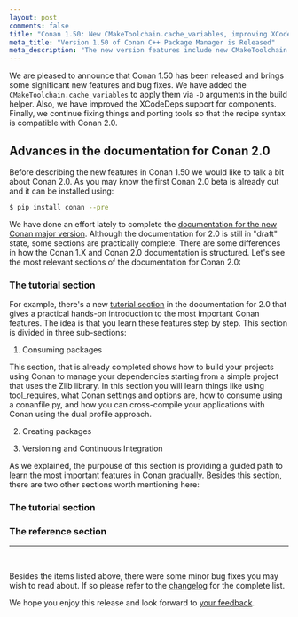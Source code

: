 ```yaml
---
layout: post
comments: false
title: "Conan 1.50: New CMakeToolchain.cache_variables, improving XCodeDeps support for components, fixes in CMake, MSBuild, XCode, many backports, minor changes, new tools, towards providing a 2.0 compatible recipe syntax."
meta_title: "Version 1.50 of Conan C++ Package Manager is Released" 
meta_description: "The new version features include new CMakeToolchain.cache_variables, improving XCodeDeps support for components, several fixes and much more"
---
```


<script type="application/ld+json">
{ "@context": "https://schema.org", 
 "@type": "TechArticle",
 "headline": "Version 1.50 of Conan C++ Package Manager is Released",
 "alternativeHeadline": "Learn all about the new 1.50 Conan C/C++ package manager version",
 "image": "https://docs.conan.io/en/latest/_images/frogarian.png",
 "author": "Conan Team", 
 "genre": "C/C++", 
 "keywords": "c c++ package manager conan release", 
 "publisher": {
    "@type": "Organization",
    "name": "Conan.io",
    "logo": {
      "@type": "ImageObject",
      "url": "https://media.jfrog.com/wp-content/uploads/2017/07/20134853/conan-logo-text.svg"
    }
},
 "datePublished": "2022-06-16",
 "description": "New CMakeToolchain.cache_variables, improving XCodeDeps support for components, fixes in CMake, MSBuild, XCode, many backports, minor changes, new tools, towards providing a 2.0 compatible recipe syntax.",
 }
</script>

We are pleased to announce that Conan 1.50 has been released and brings some significant
new features and bug fixes. We have added the ``CMakeToolchain.cache_variables`` to
apply them via ``-D`` arguments in the build helper. Also, we have improved the XCodeDeps
support for components. Finally, we continue fixing things and porting tools so that the
recipe syntax is compatible with Conan 2.0.


## Advances in the documentation for Conan 2.0

Before describing the new features in Conan 1.50 we would like to talk a bit about Conan
2.0. As you may know the first Conan 2.0 beta is already out and it can be installed using:

```bash
$ pip install conan --pre
```

We have done an effort lately to complete the [documentation for the new Conan major
version](https://docs.conan.io/en/2.0/). Although the documentation for 2.0 is still in
"draft" state, some sections are practically complete. There are some differences in how
the Conan 1.X and Conan 2.0 documentation is structured. Let's see the most relevant
sections of the documentation for Conan 2.0:

### The tutorial section

For example, there's a new
[tutorial section](https://docs.conan.io/en/2.0/tutorial.html) in the documentation for
2.0 that gives a practical hands-on introduction to the most important Conan
features. The idea is that you learn these features step by step. This section is divided
in three sub-sections:

1. Consuming packages

This section, that is already completed shows how to build your projects using Conan to
manage your dependencies starting from a simple project that uses the Zlib library. In
this section you will learn things like using tool_requires, what Conan settings and
options are, how to consume using a conanfile.py, and how you can cross-compile your
applications with Conan using the dual profile approach. 


2. Creating packages

3. Versioning and Continuous Integration

As we explained, the purpouse of this section is providing a guided path to learn the most important features in Conan gradually. Besides this section, there are two other sections worth mentioning here:

### The tutorial section

### The reference section


---

<br>

Besides the items listed above, there were some minor bug fixes you may wish to read
about. If so please refer to the
[changelog](https://docs.conan.io/en/latest/changelog.html#jun-2022) for the complete
list.

We hope you enjoy this release and look forward to [your
feedback](https://github.com/conan-io/conan/issues).
